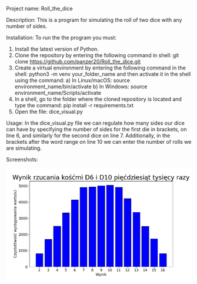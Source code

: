 Project name: Roll_the_dice

Description: This is a program for simulating the roll of two dice with any number of sides.

Installation: To run the the program you must:
1. Install the latest version of Python.
2. Clone the repository by entering the following command in shell: git clone https://github.com/panzer20/Roll_the_dice.git
3. Create a virtual environment by entering the following command in the shell: python3 -m venv your_folder_name and then activate it in the shell using the command: a) In Linux/macOS: source environment_name/bin/activate b) In Windows: source environment_name/Scripts/activate
4. In a shell, go to the folder where the cloned repository is located and type the command: pip install -r requirements.txt
5. Open the file: dice_visual.py

Usage: In the dice_visual.py file we can regulate how many sides our dice can have by specifying the number of sides for the first die in brackets, on line 6, and similarly for the second dice on line 7.
Additionally, in the brackets after the word range on line 10 we can enter the number of rolls we are simulating.

Screenshots:

![Screenshots](dice_visual.png)
